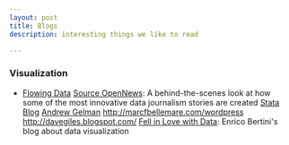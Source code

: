 ```yaml
---
layout: post
title: Blogs
description: interesting things we like to read

---
```


### Visualization

-  [Flowing Data](http://flowingdata.com/)
[Source OpenNews](https://source.opennews.org): A behind-the-scenes look at how some of the most innovative data journalism stories are created
[Stata Blog](http://blog.stata.com/)
[Andrew Gelman](http://andrewgelman.com/)
http://marcfbellemare.com/wordpress
http://davegiles.blogspot.com/
[Fell in Love with Data](http://fellinlovewithdata.com/): Enrico Bertini's blog about data visualization